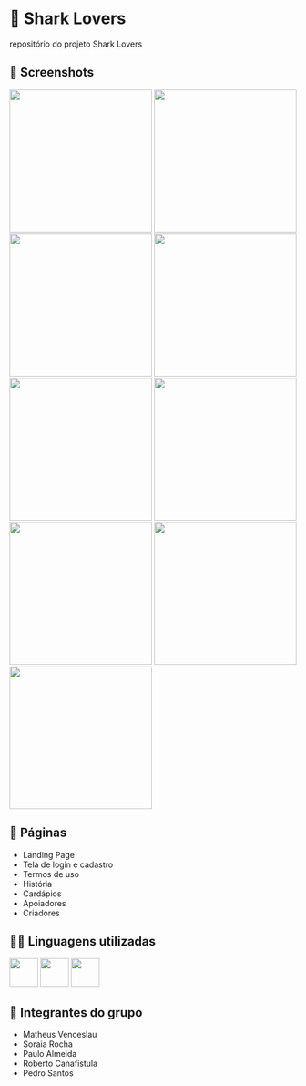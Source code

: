 # 🦈 Shark Lovers
 repositório do projeto Shark Lovers

## 📸 Screenshots

<img src="https://github.com/Vipolt/shark_lovers/assets/158237204/63ded313-c0f2-4df0-a63a-78bb9f597a09" width="250">
<img src="https://github.com/Vipolt/shark_lovers/assets/158237204/ca88586e-f85b-43d5-a185-63b2df932620" width="250">
<img src="https://github.com/Vipolt/shark_lovers/assets/158237204/3c379c6c-9de9-494d-8fd0-5119b3804954" width="250">
<img src="https://github.com/Vipolt/shark_lovers/assets/158237204/cd95c6dc-7516-4859-9979-8a8bd2c51841" width="250">
<img src="https://github.com/Vipolt/shark_lovers/assets/158237204/9707fcca-8398-4393-948b-f1d2e1a3a952" width="250">
<img src="https://github.com/Vipolt/shark_lovers/assets/158237204/ed06dec8-290b-4707-b848-2f2a7839078e" width="250">
<img src="https://github.com/Vipolt/shark_lovers/assets/158237204/569ba160-f6ef-46f7-bf30-d7d5fd57c4ea" width="250">
<img src="https://github.com/Vipolt/shark_lovers/assets/158237204/1ddf9089-9900-47ca-ab4b-9c8e1172df90" width="250">
<img src="https://github.com/Vipolt/shark_lovers/assets/158237204/15a86691-1666-40c5-885d-0f4712f9dc0d" width="250">


## 📃 Páginas
- Landing Page
- Tela de login e cadastro
- Termos de uso
- História
- Cardápios
- Apoiadores
- Criadores

## 👨‍💻 Linguagens utilizadas
<img src="https://github.com/Vipolt/shark_lovers/assets/158237204/ec014d30-2718-4a35-9cc1-30975ca76d8f" width="50">
<img src="https://github.com/Vipolt/shark_lovers/assets/158237204/fa357060-09ee-4f2a-a590-86b0937bbde7" width="50">
<img src="https://github.com/Vipolt/shark_lovers/assets/158237204/b0afb96f-5238-4910-b9b6-054810cdbd18" width="50">

## 👥 Integrantes do grupo
- Matheus Venceslau
- Soraia Rocha
- Paulo Almeida
- Roberto Canafistula
- Pedro Santos
